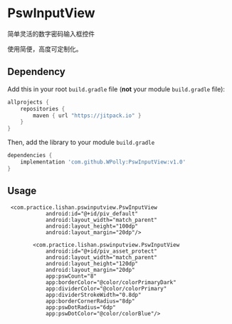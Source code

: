 # PswInputView
简单灵活的数字密码输入框控件

使用简便，高度可定制化。
## Dependency

Add this in your root `build.gradle` file (**not** your module `build.gradle` file):

```gradle
allprojects {
	repositories {
        maven { url "https://jitpack.io" }
    }
}
```

Then, add the library to your module `build.gradle`
```gradle
dependencies {
    implementation 'com.github.WPolly:PswInputView:v1.0'
}
```

## Usage

```
 <com.practice.lishan.pswinputview.PswInputView
            android:id="@+id/piv_default"
            android:layout_width="match_parent"
            android:layout_height="100dp"
            android:layout_margin="20dp"/>
    
        <com.practice.lishan.pswinputview.PswInputView
            android:id="@+id/piv_asset_protect"
            android:layout_width="match_parent"
            android:layout_height="120dp"
            android:layout_margin="20dp"
            app:pswCount="8"
            app:borderColor="@color/colorPrimaryDark"
            app:dividerColor="@color/colorPrimary"
            app:dividerStrokeWidth="0.8dp"
            app:borderCornerRadius="8dp"
            app:pswDotRadius="6dp"
            app:pswDotColor="@color/colorBlue"/>
 ```

